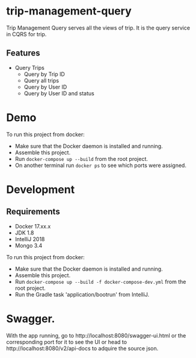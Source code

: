 # trip-management-query

Trip Management Query serves all the views of trip. It is the query service in CQRS for trip.

## Features
* Query Trips
    * Query by Trip ID
    * Query all trips
    * Query by User ID
    * Query by User ID and status

# Demo
To run this project from docker:
* Make sure that the Docker daemon is installed and running.
* Assemble this project.
* Run ```docker-compose up --build``` from the root project.
* On another terminal run ```docker ps``` to see which ports were assigned.

# Development

## Requirements
* Docker 17.xx.x
* JDK 1.8
* IntelliJ 2018
* Mongo 3.4

 To run this project from docker:
 * Make sure that the Docker daemon is installed and running.
 * Assemble this project.
 * Run ```docker-compose up --build -f docker-compose-dev.yml``` from the root project.
 * Run the Gradle task 'application/bootrun' from IntelliJ.
 
  
 # Swagger.
 
 With the app running, go to http://localhost:8080/swagger-ui.html or the corresponding port for it to see the UI or head to http://localhost:8080/v2/api-docs to adquire the source json.
 